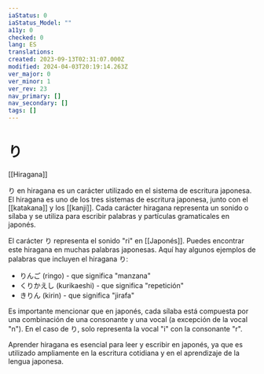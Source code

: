 ```yaml
---
iaStatus: 0
iaStatus_Model: ""
a11y: 0
checked: 0
lang: ES
translations: 
created: 2023-09-13T02:31:07.000Z
modified: 2024-04-03T20:19:14.263Z
ver_major: 0
ver_minor: 1
ver_rev: 23
nav_primary: []
nav_secondary: []
tags: []
---
```

# り

[[Hiragana]]

り en hiragana es un carácter utilizado en el sistema de escritura japonesa. El hiragana es uno de los tres sistemas de escritura japonesa, junto con el [[katakana]] y los [[kanji]]. Cada carácter hiragana representa un sonido o sílaba y se utiliza para escribir palabras y partículas gramaticales en japonés.

El carácter り representa el sonido "ri" en [[Japonés]]. Puedes encontrar este hiragana en muchas palabras japonesas. Aquí hay algunos ejemplos de palabras que incluyen el hiragana り:

- りんご (ringo) - que significa "manzana"
- くりかえし (kurikaeshi) - que significa "repetición"
- きりん (kirin) - que significa "jirafa"

Es importante mencionar que en japonés, cada sílaba está compuesta por una combinación de una consonante y una vocal (a excepción de la vocal "n"). En el caso de り, solo representa la vocal "i" con la consonante "r".

Aprender hiragana es esencial para leer y escribir en japonés, ya que es utilizado ampliamente en la escritura cotidiana y en el aprendizaje de la lengua japonesa.